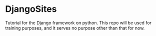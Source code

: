 # DjangoSites
Tutorial for the Django framework on python.
This repo will be used for training purposes, and it serves no purpose other 
than that for now.
